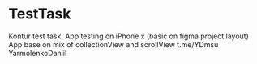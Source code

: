 # TestTask
Kontur test task.
App testing on iPhone x (basic on figma project layout)
App base on mix of collectionView and scrollView
t.me/YDmsu
YarmolenkoDaniil

